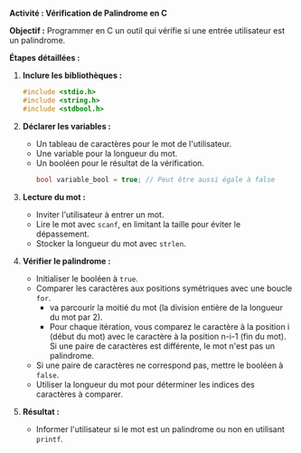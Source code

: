 

**Activité : Vérification de Palindrome en C**

**Objectif :** Programmer en C un outil qui vérifie si une entrée utilisateur est un palindrome.

**Étapes détaillées :**


1. **Inclure les bibliothèques :** 
   ```c
   #include <stdio.h>
   #include <string.h>
   #include <stdbool.h>
   ```

2. **Déclarer les variables :**
   - Un tableau de caractères pour le mot de l'utilisateur.
   - Une variable pour la longueur du mot.
   - Un booléen pour le résultat de la vérification.
		```c
		bool variable_bool = true; // Peut être aussi égale à false
		````

3. **Lecture du mot :**
   - Inviter l'utilisateur à entrer un mot.
   - Lire le mot avec `scanf`, en limitant la taille pour éviter le dépassement.
   - Stocker la longueur du mot avec `strlen`.

4. **Vérifier le palindrome :**
   - Initialiser le booléen à `true`.
   - Comparer les caractères aux positions symétriques avec une boucle `for`.
		- va parcourir la moitié du mot (la division entière de la longueur du mot par 2). 
		- Pour chaque itération, vous comparez le caractère à la position i (début du mot) avec le caractère à la position n-i-1 (fin du mot). Si une paire de caractères est différente, le mot n'est pas un palindrome.
   - Si une paire de caractères ne correspond pas, mettre le booléen à `false`.
   - Utiliser la longueur du mot pour déterminer les indices des caractères à comparer.

5. **Résultat :**
   - Informer l'utilisateur si le mot est un palindrome ou non en utilisant `printf`.

